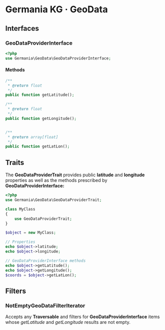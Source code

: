 # Germania KG · GeoData

## Interfaces 

### GeoDataProviderInterface
```php
<?php
use Germania\GeoData\GeoDataProviderInterface;
```

#### Methods

```php
/**
 * @return float
 */
public function getLatitude();

/**
 * @return float
 */
public function getLongitude();


/**
 * @return array[float]
 */
public function getLatLon();
```

## Traits

The **GeoDataProviderTrait** provides public **latitude** and **longitude** properties as well as the methods 
prescribed by **GeoDataProviderInterface:**

```php
<?php
use Germania\GeoData\GeoDataProviderTrait;

class MyClass
{
	use GeoDataProviderTrait;
}

$object = new MyClass;

// Properties
echo $object->latitude;
echo $object->longitude;

// GeoDataProviderInterface methods
echo $object->getLatitude();
echo $object->getLongitude();
$coords = $object->getLatLon();
```


## Filters

### NotEmptyGeoDataFilterIterator

Accepts any **Traversable** and filters for **GeoDataProviderInterface** items whose *getLatitude* and *getLongitude* results are not empty.
